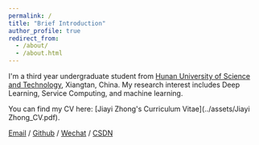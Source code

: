```yaml
---
permalink: /
title: "Brief Introduction"
author_profile: true
redirect_from: 
  - /about/
  - /about.html
---
```


I'm a third year undergraduate student from [Hunan University of Science and Technology](https://www.hnust.edu.cn/), Xiangtan, China. My research interest includes Deep Learning, Service Computing, and machine learning.

You can find my CV here: [Jiayi Zhong's Curriculum Vitae](../assets/Jiayi Zhong_CV.pdf).

[Email](mailto:3394453406@qq.com) / [Github](https://github.com/jiayiz1128) / [Wechat](../images/wechat.jpg) / [CSDN](https://blog.csdn.net/2301_76956971?type=lately)

